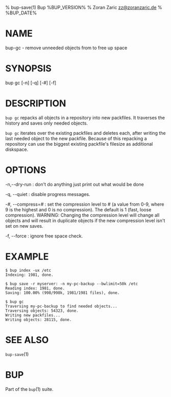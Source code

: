 % bup-save(1) Bup %BUP_VERSION%
% Zoran Zaric <zz@zoranzaric.de>
% %BUP_DATE%

# NAME

bup-gc - remove unneeded objects from to free up space

# SYNOPSIS

bup gc [-n] [-q] [-#] [-f]

# DESCRIPTION

`bup gc` repacks all objects in a repository into new
packfiles.  It traverses the history and saves only needed
objects.

`bup gc` iterates over the existing packfiles and deletes
each, after writing the last needed object to the new
packfile.  Because of this repacking a repository can use the
biggest existing packfile's filesize as additional diskspace.

# OPTIONS

-n,--dry-run
:   don't do anything just print out what would be done

-q, --quiet
:   disable progress messages.

-*#*, --compress=*#*
:   set the compression level to # (a value from 0-9, where
    9 is the highest and 0 is no compression).  The default
    is 1 (fast, loose compression).  WARNING: Changing the
    compression level will change all objects and will result
    in duplicate objects if the new compression level isn't
    set on new saves.

-f, --force
:   ignore free space check.


# EXAMPLE

    $ bup index -ux /etc
    Indexing: 1981, done.

    $ bup save -r myserver: -n my-pc-backup --bwlimit=50k /etc
    Reading index: 1981, done.
    Saving: 100.00% (998/998k, 1981/1981 files), done.

    $ bup gc
    Traversing my-pc-backup to find needed objects...
    Traversing objects: 54323, done.
    Writing new packfiles...
    Writing objects: 28115, done.


# SEE ALSO

`bup-save`(1)

# BUP

Part of the `bup`(1) suite.
